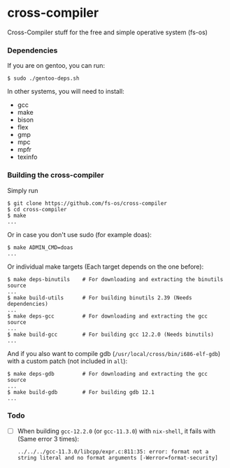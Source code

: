 # cross-compiler
Cross-Compiler stuff for the free and simple operative system (fs-os)

### Dependencies
If you are on gentoo, you can run:
```console
$ sudo ./gentoo-deps.sh
```
In other systems, you will need to install:
- gcc
- make
- bison
- flex
- gmp
- mpc
- mpfr
- texinfo

### Building the cross-compiler
Simply run
```console
$ git clone https://github.com/fs-os/cross-compiler
$ cd cross-compiler
$ make
...
```

Or in case you don't use sudo (for example doas):
```console
$ make ADMIN_CMD=doas
...
```

Or individual make targets (Each target depends on the one before):
```console
$ make deps-binutils    # For downloading and extracting the binutils source
...
$ make build-utils      # For building binutils 2.39 (Needs dependencies)
...
$ make deps-gcc         # For downloading and extracting the gcc source
...
$ make build-gcc        # For building gcc 12.2.0 (Needs binutils)
...
```

And if you also want to compile gdb (`/usr/local/cross/bin/i686-elf-gdb`) with a
custom patch (not included in `all`):
```console
$ make deps-gdb         # For downloading and extracting the gcc source
...
$ make build-gdb        # For building gdb 12.1
...
```

### Todo
- [ ] When building `gcc-12.2.0` (or `gcc-11.3.0`) with `nix-shell`, it fails with (Same error 3 times):

    ```
    ../../../gcc-11.3.0/libcpp/expr.c:811:35: error: format not a string literal and no format arguments [-Werror=format-security]
    ```

